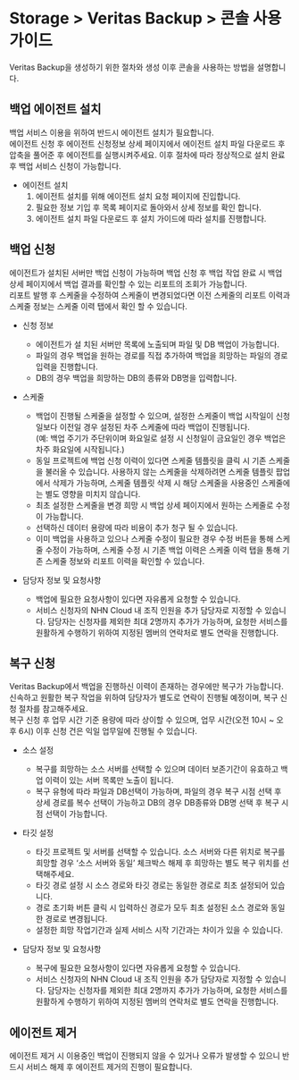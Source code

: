 # Storage > Veritas Backup > 콘솔 사용 가이드
Veritas Backup을 생성하기 위한 절차와 생성 이후 콘솔을 사용하는 방법을 설명합니다.


## 백업 에이전트 설치

백업 서비스 이용을 위하여 반드시 에이전트 설치가 필요합니다.<br> 에이전트 신청 후 에이전트 신청정보 상세 페이지에서 에이전트 설치 파일 다운로드 후 압축을 풀어준 후 에이전트를 실행시켜주세요. 이후 절차에 따라 정상적으로 설치 완료 후 백업 서비스 신청이 가능합니다.

* 에이전트 설치
  1.  에이전트 설치를 위해 에이전트 설치 요청 페이지에 진입합니다.
  2. 필요한 정보 기입 후 목록 페이지로 돌아와서 상세 정보를 확인 합니다.
  3. 에이전트 설치 파일 다운로드 후 설치 가이드에 따라 설치를 진행합니다.



## 백업 신청

에이전트가 설치된 서버만 백업 신청이 가능하며 백업 신청 후 백업 작업 완료 시 백업 상세 페이지에서 백업 결과를 확인할 수 있는 리포트의 조회가 가능합니다. <br>
리포트 발행 후 스케줄을 수정하여 스케줄이 변경되었다면 이전 스케줄의 리포트 이력과 스케줄 정보는 스케줄 이력 탭에서 확인 할 수 있습니다.

* 신청 정보
  * 에이전트가 설 치된 서버만 목록에 노출되며 파일 및 DB 백업이 가능합니다.
  * 파일의 경우 백업을 원하는 경로를 직접 추가하여 백업을 희망하는 파일의 경로 입력을 진행합니다. 
  * DB의 경우 백업을 희망하는 DB의 종류와 DB명을 입력합니다.

* 스케줄
  * 백업이 진행될 스케줄을 설정할 수 있으며, 설정한 스케줄이 백업 시작일이 신청일보다 이전일 경우 설정된 차주 스케줄에 따라 백업이 진행됩니다.<br> (예: 백업 주기가 주단위이며 화요일로 설정 시 신청일이 금요일인 경우 백업은 차주 화요일에 시작됩니다.)
  * 동일 프로젝트에 백업 신청 이력이 있다면 스케줄 템플릿을 클릭 시 기존 스케줄을 불러올 수 있습니다. 사용하지 않는 스케줄을 삭제하려면 스케줄 템플릿 팝업에서 삭제가 가능하며, 스케줄 템플릿 삭제 시 해당 스케줄을 사용중인 스케줄에는 별도 영향을 미치지 않습니다. 
  * 최초 설정한 스케줄을 변경 희망 시 백업 상세 페이지에서 원하는 스케줄로 수정이 가능합니다.
  * 선택하신 데이터 용량에 따라 비용이 추가 청구 될 수 있습니다. 
  * 이미 백업을 사용하고 있으나 스케줄 수정이 필요한 경우 수정 버튼을 통해 스케줄 수정이 가능하며, 스케줄 수정 시 기존 백업 이력은 스케줄 이력 탭을 통해 기존 스케줄 정보와 리포트 이력을 확인할 수 있습니다. 

* 담당자 정보 및 요청사항
  * 백업에 필요한 요청사항이 있다면 자유롭게 요청할 수 있습니다.
  * 서비스 신청자의 NHN Cloud 내 조직 인원을 추가 담당자로 지정할 수 있습니다. 담당자는 신청자를 제외한 최대 2명까지 추가가 가능하며, 요청한 서비스를 원활하게 수행하기 위하여 지정된 멤버의 연락처로 별도 연락을 진행합니다.




## 복구 신청
Veritas Backup에서 백업을 진행하신 이력이 존재하는 경우에만 복구가 가능합니다. 신속하고 원활한 복구 작업을 위하여 담당자가 별도로 연락이 진행될 예정이며, 복구 신청 절차를 참고해주세요.<br>
복구 신청 후 업무 시간 기준 용량에 따라 상이할 수 있으며, 업무 시간(오전 10시 ~ 오후 6시) 이후 신청 건은 익일 업무일에 진행될 수 있습니다.

* 소스 설정
  * 복구를 희망하는 소스 서버를 선택할 수 있으며 데이터 보존기간이 유효하고 백업 이력이 있는 서버 목록만 노출이 됩니다.
  * 복구 유형에 따라 파일과 DB선택이 가능하며, 파일의 경우 복구 시점 선택 후 상세 경로를 복수 선택이 가능하고 DB의 경우 DB종류와 DB명 선택 후 복구 시점 선택이 가능합니다.

* 타깃 설정
  * 타깃 프로젝트 및 서버를 선택할 수 있습니다. 소스 서버와 다른 위치로 복구를 희망할 경우 ‘소스 서버와 동일’ 체크박스 해제 후 희망하는 별도 복구 위치를 선택해주세요.
  * 타깃 경로 설정 시 소스 경로와 타깃 경로는 동일한 경로로 최초 설정되어 있습니다.
  *  경로 초기화 버튼 클릭 시 입력하신 경로가 모두 최초 설정된 소스 경로와 동일한 경로로 변경됩니다.
  * 설정한 희망 작업기간과 실제 서비스 시작 기간과는 차이가 있을 수 있습니다. 

* 담당자 정보 및 요청사항
  * 복구에 필요한 요청사항이 있다면 자유롭게 요청할 수 있습니다.
  * 서비스 신청자의 NHN Cloud 내 조직 인원을 추가 담당자로 지정할 수 있습니다. 담당자는 신청자를 제외한 최대 2명까지 추가가 가능하며, 요청한 서비스를 원활하게 수행하기 위하여 지정된 멤버의 연락처로 별도 연락을 진행합니다.

## 에이전트 제거
에이전트 제거 시 이용중인 백업이 진행되지 않을 수 있거나 오류가 발생할 수 있으니 반드시 서비스 해제 후 에이전트 제거의 진행이 필요합니다.
<!-- 에이전트 설치 제거 시 리눅스/윈도우 OS구분해서 가이드 필요한지 확인 필요 설치는 구분없이 그냥 설치 파일 다운로드 하라고 가이드 문구 노출중 -->




